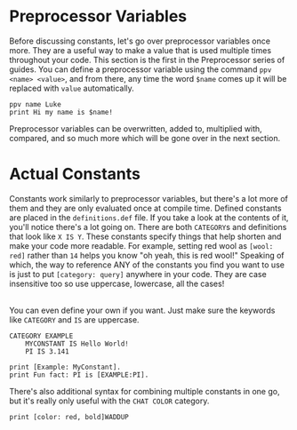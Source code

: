 # Preprocessor Variables
Before discussing constants, let's go over preprocessor variables once more. They are a useful way to make a value that is used multiple times throughout your code. This section is the first in the Preprocessor series of guides. You can define a preprocessor variable using the command `ppv <name> <value>`, and from there, any time the word `$name` comes up it will be replaced with `value` automatically.
```
ppv name Luke
print Hi my name is $name!
```
Preprocessor variables can be overwritten, added to, multiplied with, compared, and so much more which will be gone over in the next section.

# Actual Constants
Constants work similarly to preprocessor variables, but there's a lot more of them and they are only evaluated once at compile time. Defined constants are placed in the `definitions.def` file. If you take a look at the contents of it, you'll notice there's a lot going on. There are both `CATEGORY`s and definitions that look like `X IS Y`. These constants specify things that help shorten and make your code more readable. For example, setting red wool as `[wool: red]` rather than `14` helps you know "oh yeah, this is red wool!" Speaking of which, the way to reference ANY of the constants you find you want to use is just to put `[category: query]` anywhere in your code. They are case insensitive too so use uppercase, lowercase, all the cases!<br /><br />

You can even define your own if you want. Just make sure the keywords like `CATEGORY` and `IS` are uppercase.
```
CATEGORY EXAMPLE
    MYCONSTANT IS Hello World!
    PI IS 3.141
```
```
print [Example: MyConstant].
print Fun fact: PI is [EXAMPLE:PI].
```

There's also additional syntax for combining multiple constants in one go, but it's really only useful with the `CHAT COLOR` category.
```
print [color: red, bold]WADDUP
```
